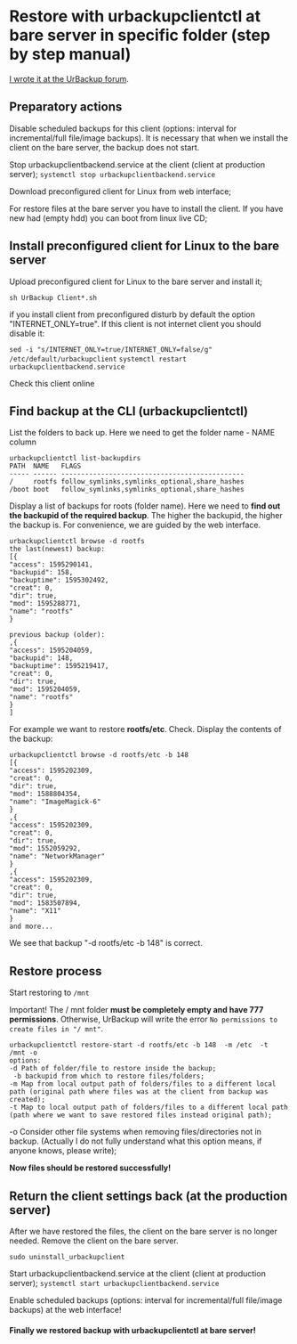 # Restore with urbackupclientctl at bare server in specific folder (step by step manual)
[I wrote it at the UrBackup forum](https://forums.urbackup.org/t/restore-from-command-line-specific-file-in-folder/8762/39?u=dmitrius7).


## Preparatory actions

Disable scheduled backups for this client (options: interval for incremental/full file/image backups). It is necessary that when we install the client on the bare server, the backup does not start.

Stop urbackupclientbackend.service at the client (client at production server);
`systemctl stop urbackupclientbackend.service`

Download preconfigured client for Linux from web interface;

For restore files at the bare server you have to install the client. If you have new had (empty hdd) you can boot from linux live CD;

## Install preconfigured client for Linux to the bare server

Upload preconfigured client for Linux to the bare server and install it;


`sh UrBackup Client*.sh`
  
if you install client from preconfigured disturb by default the option "INTERNET_ONLY=true". 
If this client is not internet client you should disable it:

`sed -i "s/INTERNET_ONLY=true/INTERNET_ONLY=false/g" /etc/default/urbackupclient`
`systemctl restart urbackupclientbackend.service`

Check this client online

## Find backup at the CLI (urbackupclientctl)

List the folders to back up. Here we need to get the folder name - NAME column

    urbackupclientctl list-backupdirs
    PATH  NAME   FLAGS
    ----- ------ ----------------------------------------------
    /     rootfs follow_symlinks,symlinks_optional,share_hashes
    /boot boot   follow_symlinks,symlinks_optional,share_hashes

Display a list of backups for roots (folder name). 
Here we need to **find out the backupid of the required backup**. The higher the backupid, the higher the backup is. For convenience, we are guided by the web interface.

    urbackupclientctl browse -d rootfs
    the last(newest) backup:
    [{
    "access": 1595290141,
    "backupid": 158,
    "backuptime": 1595302492,
    "creat": 0,
    "dir": true,
    "mod": 1595288771,
    "name": "rootfs"
    }

    previous backup (older):
    ,{
    "access": 1595204059,
    "backupid": 148,
    "backuptime": 1595219417,
    "creat": 0,
    "dir": true,
    "mod": 1595204059,
    "name": "rootfs"
    }
    ]

For example we want to restore **rootfs/etc**.
Check. Display the contents of the backup:

    urbackupclientctl browse -d rootfs/etc -b 148
    [{
    "access": 1595202309,
    "creat": 0,
    "dir": true,
    "mod": 1588804354,
    "name": "ImageMagick-6"
    }
    ,{
    "access": 1595202309,
    "creat": 0,
    "dir": true,
    "mod": 1552059292,
    "name": "NetworkManager"
    }
    ,{
    "access": 1595202309,
    "creat": 0,
    "dir": true,
    "mod": 1583507894,
    "name": "X11"
    }
    and more...

We see that backup "-d rootfs/etc -b 148" is correct.


## Restore process

Start restoring to `/mnt`

Important! The / mnt folder **must be completely empty and have 777 permissions**. Otherwise, UrBackup will write the error `No permissions to create files in "/ mnt"`.

    urbackupclientctl restore-start -d rootfs/etc -b 148  -m /etc  -t  /mnt -o
    options:
    -d Path of folder/file to restore inside the backup;
     -b backupid from which to restore files/folders;
    -m Map from local output path of folders/files to a different local path (original path where files was at the client from backup was created);
    -t Map to local output path of folders/files to a different local path (path where we want to save restored files instead original path);
-o Consider other file systems when removing files/directories not in backup. (Actually I do not fully understand what this option means, if anyone knows, please write);

**Now files should be restored successfully!**

## Return the client settings back (at the production server)
After we have restored the files, the client on the bare server is no longer needed.
Remove the client on the bare server.

`sudo uninstall_urbackupclient`


Start urbackupclientbackend.service at the client (client at production server);
`systemctl start urbackupclientbackend.service`

Enable scheduled backups (options: interval for incremental/full file/image backups) at the web interface!

#### Finally we restored backup with urbackupclientctl at bare server!

